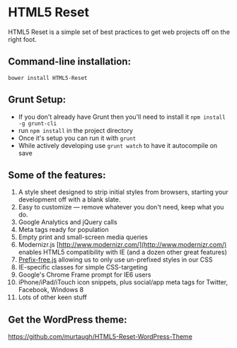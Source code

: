 # HTML5 Reset

HTML5 Reset is a simple set of best practices to get web projects off on the right foot.

## Command-line installation:

```
bower install HTML5-Reset
```

## Grunt Setup:

- If you don't already have Grunt then you'll need to install it `npm install -g grunt-cli`
- run `npm install` in the project directory
- Once it's setup you can run it with `grunt`
- While actively developing use `grunt watch` to have it autocompile on save

## Some of the features:

1. A style sheet designed to strip initial styles from browsers, starting your development off with a blank slate.
2. Easy to customize — remove whatever you don't need, keep what you do.
3. Google Analytics and jQuery calls
4. Meta tags ready for population
5. Empty print and small-screen media queries
6. Modernizr.js [http://www.modernizr.com/](http://www.modernizr.com/) enables HTML5 compatibility with IE (and a dozen other great features)
7. [Prefix-free.js](http://leaverou.github.io/prefixfree/) allowing us to only use un-prefixed styles in our CSS
8. IE-specific classes for simple CSS-targeting
9. Google's Chrome Frame prompt for IE6 users
10. iPhone/iPad/iTouch icon snippets, plus social/app meta tags for Twitter, Facebook, Windows 8
11. Lots of other keen stuff

## Get the WordPress theme:

https://github.com/murtaugh/HTML5-Reset-WordPress-Theme
